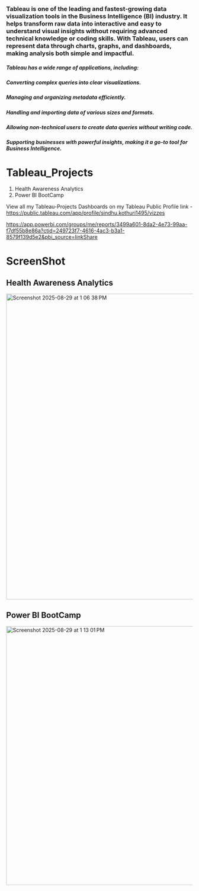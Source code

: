 ### Tableau is one of the leading and fastest-growing data visualization tools in the Business Intelligence (BI) industry. It helps transform raw data into interactive and easy to understand visual insights without requiring advanced technical knowledge or coding skills. With Tableau, users can represent data through charts, graphs, and dashboards, making analysis both simple and impactful.

##### Tableau has a wide range of applications, including:
##### Converting complex queries into clear visualizations.
##### Managing and organizing metadata efficiently.
##### Handling and importing data of various sizes and formats.
##### Allowing non-technical users to create data queries without writing code.
##### Supporting businesses with powerful insights, making it a go-to tool for Business Intelligence.

# Tableau_Projects
1. Health Awareness Analytics
2. Power BI BootCamp

View all my Tableau-Projects Dashboards on my Tableau Public Profile link -
https://public.tableau.com/app/profile/sindhu.kothuri1495/vizzes

https://app.powerbi.com/groups/me/reports/3499a601-8da2-4e73-99aa-f7df55b8e86a?ctid=249723f7-4616-4ac3-b3a1-8579f139d5e2&pbi_source=linkShare

# ScreenShot
## Health Awareness Analytics
<img width="1440" height="825" alt="Screenshot 2025-08-29 at 1 06 38 PM" src="https://github.com/user-attachments/assets/52b7b140-d952-4842-90b9-2918563e4f0d" />

## Power BI BootCamp
<img width="1258" height="699" alt="Screenshot 2025-08-29 at 1 13 01 PM" src="https://github.com/user-attachments/assets/97189e17-7370-4600-9b38-40a51f6214d7" />
